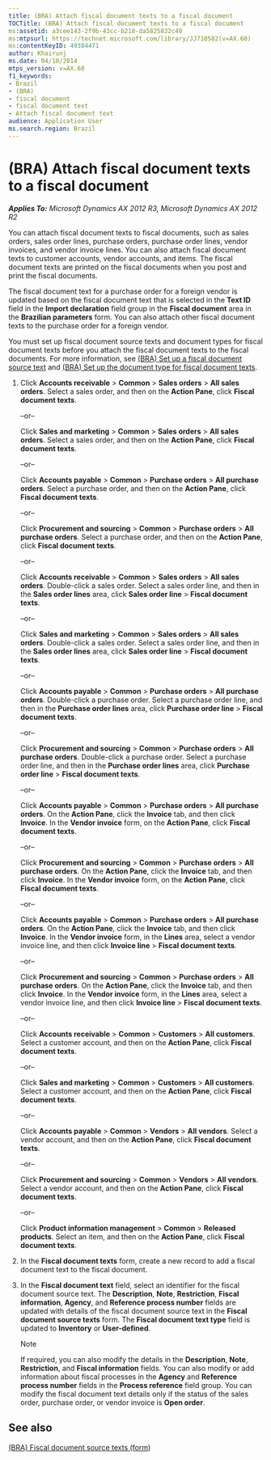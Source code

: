 ```yaml
---
title: (BRA) Attach fiscal document texts to a fiscal document
TOCTitle: (BRA) Attach fiscal document texts to a fiscal document
ms:assetid: a3cee143-2f9b-43cc-b218-da5825832c40
ms:mtpsurl: https://technet.microsoft.com/library/JJ710582(v=AX.60)
ms:contentKeyID: 49384471
author: Khairunj
ms.date: 04/18/2014
mtps_version: v=AX.60
f1_keywords:
- Brazil
- (BRA)
- fiscal document
- fiscal document text
- Attach fiscal document text
audience: Application User
ms.search.region: Brazil
---
```


# (BRA) Attach fiscal document texts to a fiscal document 


_**Applies To:** Microsoft Dynamics AX 2012 R3, Microsoft Dynamics AX 2012 R2_

You can attach fiscal document texts to fiscal documents, such as sales orders, sales order lines, purchase orders, purchase order lines, vendor invoices, and vendor invoice lines. You can also attach fiscal document texts to customer accounts, vendor accounts, and items. The fiscal document texts are printed on the fiscal documents when you post and print the fiscal documents.

The fiscal document text for a purchase order for a foreign vendor is updated based on the fiscal document text that is selected in the **Text ID** field in the **Import declaration** field group in the **Fiscal document** area in the **Brazilian parameters** form. You can also attach other fiscal document texts to the purchase order for a foreign vendor.

You must set up fiscal document source texts and document types for fiscal document texts before you attach the fiscal document texts to the fiscal documents. For more information, see [(BRA) Set up a fiscal document source text](bra-set-up-a-fiscal-document-source-text.md) and [(BRA) Set up the document type for fiscal document texts](bra-set-up-the-document-type-for-fiscal-document-texts.md).

1.  Click **Accounts receivable** \> **Common** \> **Sales orders** \> **All sales orders**. Select a sales order, and then on the **Action Pane**, click **Fiscal document texts**.
    
    –or–
    
    Click **Sales and marketing** \> **Common** \> **Sales orders** \> **All sales orders**. Select a sales order, and then on the **Action Pane**, click **Fiscal document texts**.
    
    –or–
    
    Click **Accounts payable** \> **Common** \> **Purchase orders** \> **All purchase orders**. Select a purchase order, and then on the **Action Pane**, click **Fiscal document texts**.
    
    –or–
    
    Click **Procurement and sourcing** \> **Common** \> **Purchase orders** \> **All purchase orders**. Select a purchase order, and then on the **Action Pane**, click **Fiscal document texts**.
    
    –or–
    
    Click **Accounts receivable** \> **Common** \> **Sales orders** \> **All sales orders**. Double-click a sales order. Select a sales order line, and then in the **Sales order lines** area, click **Sales order line** \> **Fiscal document texts**.
    
    –or–
    
    Click **Sales and marketing** \> **Common** \> **Sales orders** \> **All sales orders**. Double-click a sales order. Select a sales order line, and then in the **Sales order lines** area, click **Sales order line** \> **Fiscal document texts**.
    
    –or–
    
    Click **Accounts payable** \> **Common** \> **Purchase orders** \> **All purchase orders**. Double-click a purchase order. Select a purchase order line, and then in the **Purchase order lines** area, click **Purchase order line** \> **Fiscal document texts**.
    
    –or–
    
    Click **Procurement and sourcing** \> **Common** \> **Purchase orders** \> **All purchase orders**. Double-click a purchase order. Select a purchase order line, and then in the **Purchase order lines** area, click **Purchase order line** \> **Fiscal document texts**.
    
    –or–
    
    Click **Accounts payable** \> **Common** \> **Purchase orders** \> **All purchase orders**. On the **Action Pane**, click the **Invoice** tab, and then click **Invoice**. In the **Vendor invoice** form, on the **Action Pane**, click **Fiscal document texts**.
    
    –or–
    
    Click **Procurement and sourcing** \> **Common** \> **Purchase orders** \> **All purchase orders**. On the **Action Pane**, click the **Invoice** tab, and then click **Invoice**. In the **Vendor invoice** form, on the **Action Pane**, click **Fiscal document texts**.
    
    –or–
    
    Click **Accounts payable** \> **Common** \> **Purchase orders** \> **All purchase orders**. On the **Action Pane**, click the **Invoice** tab, and then click **Invoice**. In the **Vendor invoice** form, in the **Lines** area, select a vendor invoice line, and then click **Invoice line** \> **Fiscal document texts**.
    
    –or–
    
    Click **Procurement and sourcing** \> **Common** \> **Purchase orders** \> **All purchase orders**. On the **Action Pane**, click the **Invoice** tab, and then click **Invoice**. In the **Vendor invoice** form, in the **Lines** area, select a vendor invoice line, and then click **Invoice line** \> **Fiscal document texts**.
    
    –or–
    
    Click **Accounts receivable** \> **Common** \> **Customers** \> **All customers**. Select a customer account, and then on the **Action Pane**, click **Fiscal document texts**.
    
    –or–
    
    Click **Sales and marketing** \> **Common** \> **Customers** \> **All customers**. Select a customer account, and then on the **Action Pane**, click **Fiscal document texts**.
    
    –or–
    
    Click **Accounts payable** \> **Common** \> **Vendors** \> **All vendors**. Select a vendor account, and then on the **Action Pane**, click **Fiscal document texts**.
    
    –or–
    
    Click **Procurement and sourcing** \> **Common** \> **Vendors** \> **All vendors**. Select a vendor account, and then on the **Action Pane**, click **Fiscal document texts**.
    
    –or–
    
    Click **Product information management** \> **Common** \> **Released products**. Select an item, and then on the **Action Pane**, click **Fiscal document texts**.

2.  In the **Fiscal document texts** form, create a new record to add a fiscal document text to the fiscal document.

3.  In the **Fiscal document text** field, select an identifier for the fiscal document source text. The **Description**, **Note**, **Restriction**, **Fiscal information**, **Agency**, and **Reference process number** fields are updated with details of the fiscal document source text in the **Fiscal document source texts** form. The **Fiscal document text type** field is updated to **Inventory** or **User-defined**.
    

    > [!NOTE]
    > <P>If required, you can also modify the details in the <STRONG>Description</STRONG>, <STRONG>Note</STRONG>, <STRONG>Restriction</STRONG>, and <STRONG>Fiscal information</STRONG> fields. You can also modify or add information about fiscal processes in the <STRONG>Agency</STRONG> and <STRONG>Reference process number</STRONG> fields in the <STRONG>Process reference</STRONG> field group. You can modify the fiscal document text details only if the status of the sales order, purchase order, or vendor invoice is <STRONG>Open order</STRONG>.</P>



## See also

[(BRA) Fiscal document source texts (form)](https://technet.microsoft.com/library/jj663934\(v=ax.60\))

  



